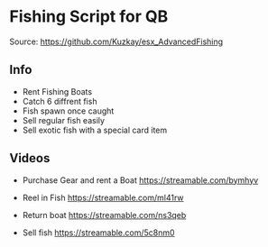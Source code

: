 # Fishing Script for QB

Source: https://github.com/Kuzkay/esx_AdvancedFishing

## Info
- Rent Fishing Boats 
- Catch 6 diffrent fish
- Fish spawn once caught
- Sell regular fish easily
- Sell exotic fish with a special card item

## Videos
- Purchase Gear and rent a Boat
https://streamable.com/bymhyv

- Reel in Fish
https://streamable.com/ml41rw

- Return boat
https://streamable.com/ns3qeb

- Sell fish
https://streamable.com/5c8nm0
